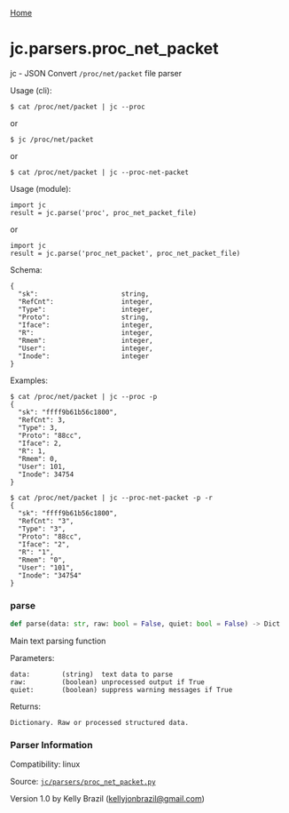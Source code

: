 [Home](https://kellyjonbrazil.github.io/jc/)
<a id="jc.parsers.proc_net_packet"></a>

# jc.parsers.proc\_net\_packet

jc - JSON Convert `/proc/net/packet` file parser

Usage (cli):

    $ cat /proc/net/packet | jc --proc

or

    $ jc /proc/net/packet

or

    $ cat /proc/net/packet | jc --proc-net-packet

Usage (module):

    import jc
    result = jc.parse('proc', proc_net_packet_file)

or

    import jc
    result = jc.parse('proc_net_packet', proc_net_packet_file)

Schema:

    {
      "sk":                     string,
      "RefCnt":                 integer,
      "Type":                   integer,
      "Proto":                  string,
      "Iface":                  integer,
      "R":                      integer,
      "Rmem":                   integer,
      "User":                   integer,
      "Inode":                  integer
    }

Examples:

    $ cat /proc/net/packet | jc --proc -p
    {
      "sk": "ffff9b61b56c1800",
      "RefCnt": 3,
      "Type": 3,
      "Proto": "88cc",
      "Iface": 2,
      "R": 1,
      "Rmem": 0,
      "User": 101,
      "Inode": 34754
    }

    $ cat /proc/net/packet | jc --proc-net-packet -p -r
    {
      "sk": "ffff9b61b56c1800",
      "RefCnt": "3",
      "Type": "3",
      "Proto": "88cc",
      "Iface": "2",
      "R": "1",
      "Rmem": "0",
      "User": "101",
      "Inode": "34754"
    }

<a id="jc.parsers.proc_net_packet.parse"></a>

### parse

```python
def parse(data: str, raw: bool = False, quiet: bool = False) -> Dict
```

Main text parsing function

Parameters:

    data:        (string)  text data to parse
    raw:         (boolean) unprocessed output if True
    quiet:       (boolean) suppress warning messages if True

Returns:

    Dictionary. Raw or processed structured data.

### Parser Information
Compatibility:  linux

Source: [`jc/parsers/proc_net_packet.py`](https://github.com/kellyjonbrazil/jc/blob/master/jc/parsers/proc_net_packet.py)

Version 1.0 by Kelly Brazil (kellyjonbrazil@gmail.com)
